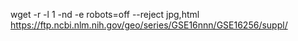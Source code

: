 
wget -r -l 1 -nd -e robots=off --reject jpg,html https://ftp.ncbi.nlm.nih.gov/geo/series/GSE16nnn/GSE16256/suppl/
